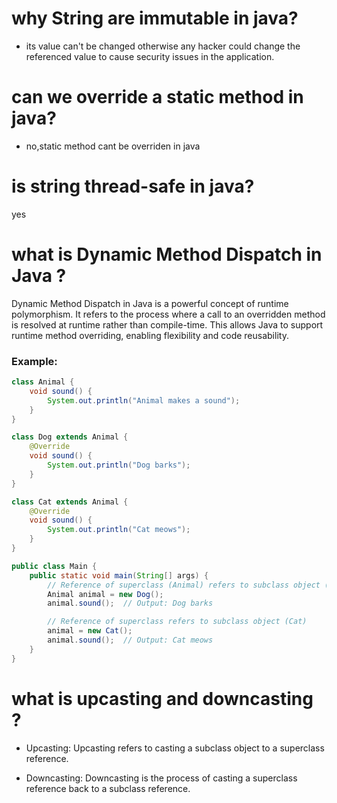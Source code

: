# why String are  immutable in java?

* its value can't be changed otherwise any hacker could change the referenced value to cause security issues in the application.
# can we override a static method in java?
* no,static method cant be overriden in java 

# is string thread-safe in java?
yes

# what is Dynamic Method Dispatch in Java ?

Dynamic Method Dispatch in Java is a powerful concept of runtime polymorphism. It refers to the process where a call to an overridden method is resolved at runtime rather than compile-time. This allows Java to support runtime method overriding, enabling flexibility and code reusability.

### Example:

```java
class Animal {
    void sound() {
        System.out.println("Animal makes a sound");
    }
}

class Dog extends Animal {
    @Override
    void sound() {
        System.out.println("Dog barks");
    }
}

class Cat extends Animal {
    @Override
    void sound() {
        System.out.println("Cat meows");
    }
}

public class Main {
    public static void main(String[] args) {
        // Reference of superclass (Animal) refers to subclass object (Dog)
        Animal animal = new Dog();
        animal.sound();  // Output: Dog barks

        // Reference of superclass refers to subclass object (Cat)
        animal = new Cat();
        animal.sound();  // Output: Cat meows
    }
}

```
# what is upcasting and downcasting ?

* Upcasting:
Upcasting refers to casting a subclass object to a superclass reference.

* Downcasting: 
Downcasting is the process of casting a superclass reference back to a subclass reference.

